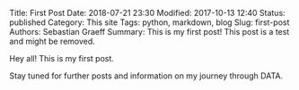 Title: First Post
Date: 2018-07-21 23:30
Modified: 2017-10-13 12:40
Status: published
Category: This site
Tags: python, markdown, blog
Slug: first-post
Authors: Sebastian Graeff
Summary: This is my first post! This post is a test and might be removed.

Hey all! This is my first post.

Stay tuned for further posts and information on my journey through DATA.